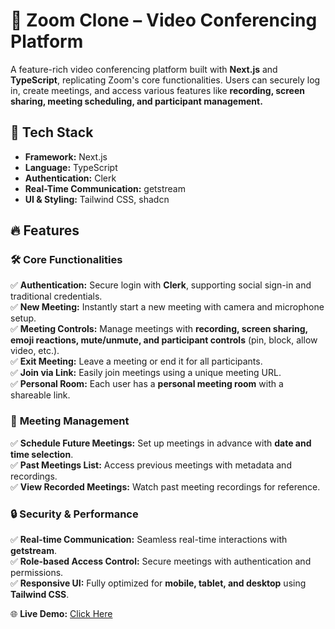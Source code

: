 # 🚀 Zoom Clone – Video Conferencing Platform  

A feature-rich video conferencing platform built with **Next.js** and **TypeScript**, replicating Zoom's core functionalities. Users can securely log in, create meetings, and access various features like **recording, screen sharing, meeting scheduling, and participant management.**  

## 🔧 Tech Stack  
- **Framework:** Next.js  
- **Language:** TypeScript  
- **Authentication:** Clerk  
- **Real-Time Communication:** getstream  
- **UI & Styling:** Tailwind CSS, shadcn  

## 🔥 Features  

### 🛠 **Core Functionalities**  
✅ **Authentication:** Secure login with **Clerk**, supporting social sign-in and traditional credentials.  
✅ **New Meeting:** Instantly start a new meeting with camera and microphone setup.  
✅ **Meeting Controls:** Manage meetings with **recording, screen sharing, emoji reactions, mute/unmute, and participant controls** (pin, block, allow video, etc.).  
✅ **Exit Meeting:** Leave a meeting or end it for all participants.  
✅ **Join via Link:** Easily join meetings using a unique meeting URL.  
✅ **Personal Room:** Each user has a **personal meeting room** with a shareable link.  

### 📅 **Meeting Management**  
✅ **Schedule Future Meetings:** Set up meetings in advance with **date and time selection**.  
✅ **Past Meetings List:** Access previous meetings with metadata and recordings.  
✅ **View Recorded Meetings:** Watch past meeting recordings for reference.  

### 🔒 **Security & Performance**  
✅ **Real-time Communication:** Seamless real-time interactions with **getstream**.  
✅ **Role-based Access Control:** Secure meetings with authentication and permissions.  
✅ **Responsive UI:** Fully optimized for **mobile, tablet, and desktop** using **Tailwind CSS**.  

🌐 **Live Demo:** [Click Here](https://mooz-pw.vercel.app/)  
